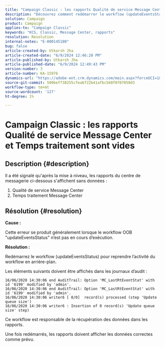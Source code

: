 ```yaml
---
title: "Campaign Classic : les rapports Qualité de service Message Center et Temps traitement sont vides"
description: "Découvrez comment redémarrer le workflow (updateEventsStatus) pour reprendre l’activité du workflow principal dans Campaign Classic."
solution: Campaign
product: Campaign
applies-to: "Campaign Classic"
keywords: "KCS, Classic, Message Center, rapports"
resolution: Resolution
internal-notes: "E-000145180"
bug: false
article-created-by: Utkarsh Jha
article-created-date: "6/9/2024 12:46:20 PM"
article-published-by: Utkarsh Jha
article-published-date: "6/9/2024 12:49:43 PM"
version-number: 3
article-number: KA-15976
dynamics-url: "https://adobe-ent.crm.dynamics.com/main.aspx?forceUCI=1&pagetype=entityrecord&etn=knowledgearticle&id=36198b3f-5e26-ef11-840b-6045bd006704"
source-git-commit: 509beff38255cfea6f22b41afbc560f0707050d3
workflow-type: tm+mt
source-wordcount: '127'
ht-degree: 1%

---
```


# Campaign Classic : les rapports Qualité de service Message Center et Temps traitement sont vides

## Description {#description}


Il a été signalé qu&#39;après la mise à niveau, les rapports du centre de messagerie ci-dessous s&#39;affichent sans données :

1. Qualité de service Message Center
2. Temps traitement Message Center


## Résolution {#resolution}


<b>Cause : </b>

Cette erreur se produit généralement lorsque le workflow OOB &quot;updateEventsStatus&quot; n’est pas en cours d’exécution.

<b>Résolution :</b>

Redémarrez le workflow (updateEventsStatus) pour reprendre l’activité du workflow en arrière-plan.

Les éléments suivants doivent être affichés dans les journaux d’audit :


```
16/06/2020 14:30:06 end AuditTrail: Option 'MC_LastRtEventStat' with id '6199' modified by 'admin'.
16/06/2020 14:30:06 end AuditTrail: Option 'MC_LastRtEventStat' with id '6199' modified by 'admin'.
16/06/2020 14:30:06 writer6 [ 0/0]  record(s) processed (step 'Update queue size')
16/06/2020 14:30:06 writer6 : Insertion of 0 record(s) 'Update queue size' step)
```


Ce workflow est responsable de la récupération des données dans les rapports.

Une fois redémarrés, les rapports doivent afficher les données correctes comme prévu.
